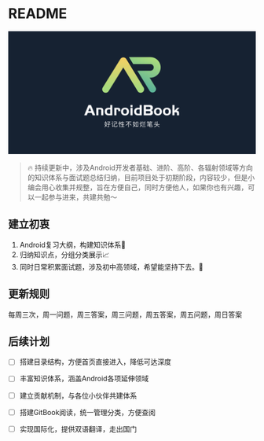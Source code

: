 # README

![AndroidBook](.gitbook/assets/logo.png)

> 🔥 持续更新中，涉及Android开发者基础、进阶、高阶、各辐射领域等方向的知识体系与面试题总结归纳，目前项目处于初期阶段，内容较少，但是小编会用心收集并规整，旨在方便自己，同时方便他人，如果你也有兴趣，可以一起参与进来，共建共勉～

## 建立初衷

1. Android复习大纲，构建知识体系📖
2. 归纳知识点，分组分类展示📈
3. 同时日常积累面试题，涉及初中高领域，希望能坚持下去。🎯

## 更新规则

每周三次，周一问题，周三答案，周三问题，周五答案，周五问题，周日答案

## 后续计划

* [ ] 搭建目录结构，方便首页直接进入，降低可达深度
* [ ] 丰富知识体系，涵盖Android各项延伸领域
* [ ] 建立贡献机制，与各位小伙伴共建体系
* [ ] 搭建GitBook阅读，统一管理分类，方便查阅
* [ ] 实现国际化，提供双语翻译，走出国门

